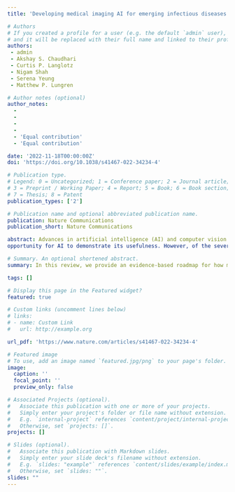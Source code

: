 ```yaml
---
title: 'Developing medical imaging AI for emerging infectious diseases'

# Authors
# If you created a profile for a user (e.g. the default `admin` user), write the username (folder name) here
# and it will be replaced with their full name and linked to their profile.
authors:
 - admin
 - Akshay S. Chaudhari
 - Curtis P. Langlotz
 - Nigam Shah
 - Serena Yeung
 - Matthew P. Lungren

# Author notes (optional)
author_notes:
  - 
  - 
  - 
  - 
  - 'Equal contribution'
  - 'Equal contribution'

date: '2022-11-18T00:00:00Z'
doi: 'https://doi.org/10.1038/s41467-022-34234-4'

# Publication type.
# Legend: 0 = Uncategorized; 1 = Conference paper; 2 = Journal article;
# 3 = Preprint / Working Paper; 4 = Report; 5 = Book; 6 = Book section;
# 7 = Thesis; 8 = Patent
publication_types: ['2']

# Publication name and optional abbreviated publication name.
publication: Nature Communications
publication_short: Nature Communications

abstract: Advances in artificial intelligence (AI) and computer vision hold great promise for assisting medical staff, optimizing healthcare workflow, and improving patient outcomes. The COVID-19 pandemic, which caused unprecedented stress on healthcare systems around the world, presented what seems to be a perfect
opportunity for AI to demonstrate its usefulness. However, of the several hundred medical imaging AI models developed for COVID-19, very few were fit for deployment in real-world settings, and some were potentially harmful. This review aims to examine the strengths and weaknesses of prior studies and provide recommendations for different stages of building useful AI models for medical imaging, among them: needfinding, dataset curation, model development and evaluation, and post-deployment considerations. In addition, this review summarizes the lessons learned to inform the scientific community about ways to create useful medical imaging AI in a future pandemic.

# Summary. An optional shortened abstract.
summary: In this review, we provide an evidence-based roadmap for how machine learning technologies in medical imaging can be used to battle ongoing and future pandemics. Specifically, we focus in each section on the four most pressing issues, namely - needfinding, dataset curation, model development and subsequent evaluation, and post-deployment considerations.

tags: []

# Display this page in the Featured widget?
featured: true

# Custom links (uncomment lines below)
# links:
# - name: Custom Link
#   url: http://example.org

url_pdf: 'https://www.nature.com/articles/s41467-022-34234-4'

# Featured image
# To use, add an image named `featured.jpg/png` to your page's folder.
image:
  caption: ''
  focal_point: ''
  preview_only: false

# Associated Projects (optional).
#   Associate this publication with one or more of your projects.
#   Simply enter your project's folder or file name without extension.
#   E.g. `internal-project` references `content/project/internal-project/index.md`.
#   Otherwise, set `projects: []`.
projects: []

# Slides (optional).
#   Associate this publication with Markdown slides.
#   Simply enter your slide deck's filename without extension.
#   E.g. `slides: "example"` references `content/slides/example/index.md`.
#   Otherwise, set `slides: ""`.
slides: ""
---
```


